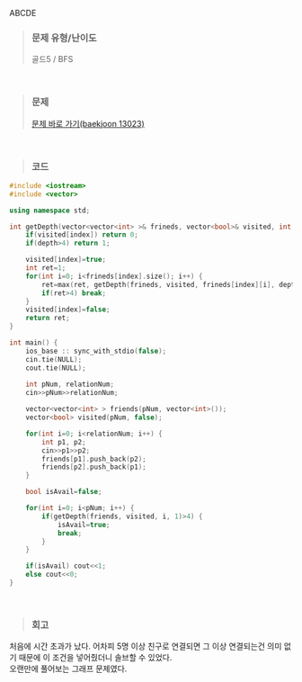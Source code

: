 ABCDE

>### 문제 유형/난이도
>골드5 / BFS
<br/>

>### 문제
> <a href="https://www.acmicpc.net/problem/13023">문제 바로 가기(baekjoon 13023)</a>

<br/>

>### 코드
```c++
#include <iostream>
#include <vector>

using namespace std;

int getDepth(vector<vector<int> >& frineds, vector<bool>& visited, int index, int depth) {
    if(visited[index]) return 0;
    if(depth>4) return 1;

    visited[index]=true;
    int ret=1;
    for(int i=0; i<frineds[index].size(); i++) {
        ret=max(ret, getDepth(frineds, visited, frineds[index][i], depth+1)+1);
        if(ret>4) break;
    }
    visited[index]=false;
    return ret;
}

int main() {
    ios_base :: sync_with_stdio(false);
    cin.tie(NULL);
    cout.tie(NULL);
    
    int pNum, relationNum;
    cin>>pNum>>relationNum;

    vector<vector<int> > friends(pNum, vector<int>());
    vector<bool> visited(pNum, false);

    for(int i=0; i<relationNum; i++) {
        int p1, p2;
        cin>>p1>>p2;
        friends[p1].push_back(p2);
        friends[p2].push_back(p1);
    }

    bool isAvail=false;

    for(int i=0; i<pNum; i++) {
        if(getDepth(friends, visited, i, 1)>4) {
            isAvail=true;
            break;
        }
    }

    if(isAvail) cout<<1;
    else cout<<0;
}
```
<br/>

>### 회고
처음에 시간 초과가 났다. 어차피 5명 이상 친구로 연결되면 그 이상 연결되는건 의미 없기 때문에 이 조건을 넣어줬더니 솔브할 수 있었다.  
오랜만에 풀어보는 그래프 문제였다.
